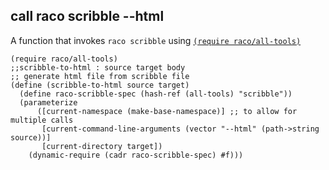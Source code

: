 ## call raco scribble --html 

A function that invokes `raco scribble` using [`(require raco/all-tools)`](http://docs.racket-lang.org/raco/command.html#%28def._%28%28lib._raco%2Fall-tools..rkt%29._all-tools%29%29)

```
(require raco/all-tools)
;;scribble-to-html : source target body
;; generate html file from scribble file
(define (scribble-to-html source target)
  (define raco-scribble-spec (hash-ref (all-tools) "scribble"))  
  (parameterize
      ([current-namespace (make-base-namespace)] ;; to allow for multiple calls
       [current-command-line-arguments (vector "--html" (path->string source))]
       [current-directory target])
    (dynamic-require (cadr raco-scribble-spec) #f)))
```